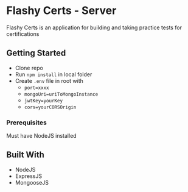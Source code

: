 # Flashy Certs - Server

Flashy Certs is an application for building and taking practice tests for certifications

## Getting Started

- Clone repo
- Run `npm install` in local folder
- Create `.env` file in root with
  - `port=xxxx`
  - `mongoUri=uriToMongoInstance`
  - `jwtKey=yourKey`
  - `cors=yourCORSOrigin`

### Prerequisites

Must have NodeJS installed

## Built With

- NodeJS
- ExpressJS
- MongooseJS
